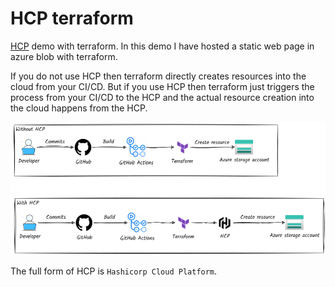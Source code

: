 # HCP terraform

[HCP](https://app.terraform.io/) demo with terraform. In this demo I have hosted a 
static web page in azure blob with terraform.

If you do not use HCP then terraform directly creates resources into the cloud from your 
CI/CD. But if you use HCP then terraform just triggers the process from your CI/CD to the 
HCP and the actual resource creation into the cloud happens from the HCP.

<div align="center">
    <img src="https://github.com/Arnab-Developer/HcpTerraform/blob/main/assets/hcp.png?raw=true" />
</div>

The full form of HCP is `Hashicorp Cloud Platform`.